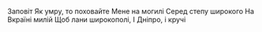 ﻿Заповіт
Як умру, то поховайте
Мене на могилі
Серед степу широкого
На Вкраїні милій
Щоб лани широкополі,
І Дніпро, і кручі